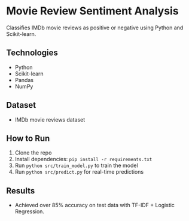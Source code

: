# Movie Review Sentiment Analysis

Classifies IMDb movie reviews as positive or negative using Python and Scikit-learn.

## Technologies
- Python
- Scikit-learn
- Pandas
- NumPy

## Dataset
- IMDb movie reviews dataset

## How to Run
1. Clone the repo
2. Install dependencies: `pip install -r requirements.txt`
3. Run `python src/train_model.py` to train the model
4. Run `python src/predict.py` for real-time predictions

## Results
- Achieved over 85% accuracy on test data with TF-IDF + Logistic Regression.
